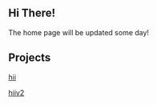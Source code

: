 ## Hi There!
The home page will be updated some day!

## Projects
[hii](https://gtanisik.github.io/projects/hii)

[hiiv2](https://gtanisik.github.io/projects/hiiv2)
